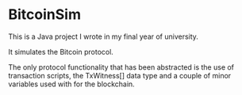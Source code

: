 # BitcoinSim
This is a Java project I wrote in my final year of university.

It simulates the Bitcoin protocol.

The only protocol functionality that has been abstracted is the use of transaction scripts, the TxWitness[] data type and a couple of minor variables used with for the blockchain.

